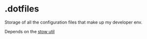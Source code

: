 # .dotfiles
Storage of all the configuration files that make up my developer env.

Depends on the [stow util](https://www.gnu.org/software/stow/)
